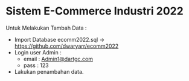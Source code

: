 # Sistem E-Commerce Industri 2022

Untuk Melakukan Tambah Data :
- Import Database ecomm2022.sql -> https://github.com/dwaryarr/ecomm2022
- Login user Admin :
  - email : Admin1@dartgc.com
  - pass : 123
- Lakukan penambahan data.
